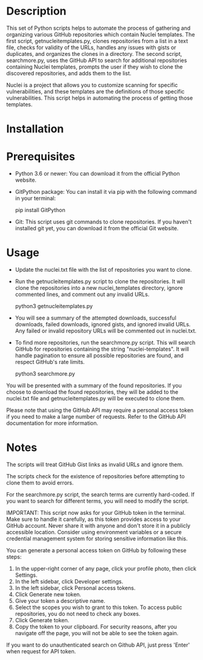 # Description

This set of Python scripts helps to automate the process of gathering and organizing various GitHub repositories which contain Nuclei templates. The first script, getnucleitemplates.py, clones repositories from a list in a text file, checks for validity of the URLs, handles any issues with gists or duplicates, and organizes the clones in a directory. The second script, searchmore.py, uses the GitHub API to search for additional repositories containing Nuclei templates, prompts the user if they wish to clone the discovered repositories, and adds them to the list.

Nuclei is a project that allows you to customize scanning for specific vulnerabilities, and these templates are the definitions of those specific vulnerabilities. This script helps in automating the process of getting those templates.

# Installation

# Prerequisites

* Python 3.6 or newer: You can download it from the official Python website.
* GitPython package: You can install it via pip with the following command in your terminal:

  pip install GitPython

* Git: This script uses git commands to clone repositories. If you haven't installed git yet, you can download it from the official Git website.

# Usage

* Update the nuclei.txt file with the list of repositories you want to clone.
* Run the getnucleitemplates.py script to clone the repositories. It will clone the repositories into a new nuclei_templates directory, ignore commented lines, and comment out any invalid URLs.

  python3 getnucleitemplates.py

* You will see a summary of the attempted downloads, successful downloads, failed downloads, ignored gists, and ignored invalid URLs. Any failed or invalid repository URLs will be commented out in nuclei.txt.
* To find more repositories, run the searchmore.py script. This will search GitHub for repositories containing the string "nuclei-templates". It will handle pagination to ensure all possible repositories are found, and respect GitHub's rate limits.

  python3 searchmore.py

You will be presented with a summary of the found repositories. If you choose to download the found repositories, they will be added to the nuclei.txt file and getnucleitemplates.py will be executed to clone them.

Please note that using the GitHub API may require a personal access token if you need to make a large number of requests. Refer to the GitHub API documentation for more information.

# Notes

The scripts will treat GitHub Gist links as invalid URLs and ignore them.

The scripts check for the existence of repositories before attempting to clone them to avoid errors.

For the searchmore.py script, the search terms are currently hard-coded. If you want to search for different terms, you will need to modify the script.

IMPORTANT: This script now asks for your GitHub token in the terminal. Make sure to handle it carefully, as this token provides access to your GitHub account. Never share it with anyone and don't store it in a publicly accessible location. Consider using environment variables or a secure credential management system for storing sensitive information like this.

You can generate a personal access token on GitHub by following these steps:

1. In the upper-right corner of any page, click your profile photo, then click Settings.
2. In the left sidebar, click Developer settings.
3. In the left sidebar, click Personal access tokens.
4. Click Generate new token.
5. Give your token a descriptive name.
6. Select the scopes you wish to grant to this token. To access public repositories, you do not need to check any boxes.
7. Click Generate token.
8. Copy the token to your clipboard. For security reasons, after you navigate off the page, you will not be able to see the token again.

If you want to do unauthenticated search on Github API, just press 'Enter' when request for API token.
